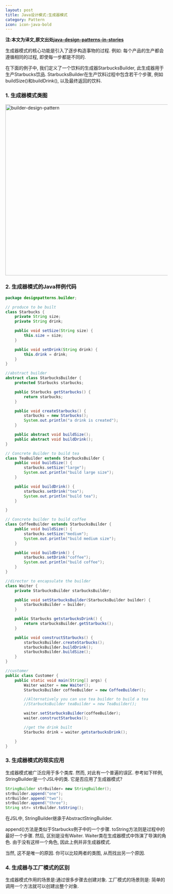 ```yaml
---
layout: post
title: Java设计模式:生成器模式
category: Pattern
icon: icon-java-bold
---
```


**注:本文为译文,原文出处[java-design-patterns-in-stories](http://www.programcreek.com/java-design-patterns-in-stories/)**

生成器模式的核心功能是引入了逐步构造事物的过程. 例如: 每个产品的生产都会遵循相同的过程, 即使每一步都是不同的.

在下面的例子中, 我们定义了一个饮料的生成器StarbucksBuilder, 此生成器用于生产Starbucks饮品. StarbucksBuilder在生产饮料过程中包含若干个步骤, 例如buildSize()和buildDrink(), 以及最终返回的饮料.




### 1. 生成器模式类图

<img src="http://www.programcreek.com/wp-content/uploads/2013/02/builder-design-pattern.png" alt="builder-design-pattern" width="517" height="532" class="alignleft size-full wp-image-7831">

### 2. 生成器模式的Java样例代码

``` java
package designpatterns.builder;

// produce to be built
class Starbucks {
    private String size;
    private String drink;

    public void setSize(String size) {
        this.size = size;
    }

    public void setDrink(String drink) {
        this.drink = drink;
    }
}

//abstract builder
abstract class StarbucksBuilder {
    protected Starbucks starbucks;

    public Starbucks getStarbucks() {
        return starbucks;
    }

    public void createStarbucks() {
        starbucks = new Starbucks();
        System.out.println("a drink is created");
    }

    public abstract void buildSize();
    public abstract void buildDrink();
}

// Concrete Builder to build tea
class TeaBuilder extends StarbucksBuilder {
    public void buildSize() {
        starbucks.setSize("large");
        System.out.println("build large size");
    }

    public void buildDrink() {
        starbucks.setDrink("tea");
        System.out.println("build tea");
    }

}

// Concrete builder to build coffee
class CoffeeBuilder extends StarbucksBuilder {
    public void buildSize() {
        starbucks.setSize("medium");
        System.out.println("build medium size");
    }

    public void buildDrink() {
        starbucks.setDrink("coffee");
        System.out.println("build coffee");
    }
}

//director to encapsulate the builder
class Waiter {
    private StarbucksBuilder starbucksBuilder;

    public void setStarbucksBuilder(StarbucksBuilder builder) {
        starbucksBuilder = builder;
    }

    public Starbucks getstarbucksDrink() {
        return starbucksBuilder.getStarbucks();
    }

    public void constructStarbucks() {
        starbucksBuilder.createStarbucks();
        starbucksBuilder.buildDrink();
        starbucksBuilder.buildSize();
    }
}

//customer
public class Customer {
    public static void main(String[] args) {
        Waiter waiter = new Waiter();
        StarbucksBuilder coffeeBuilder = new CoffeeBuilder();

        //Alternatively you can use tea builder to build a tea
        //StarbucksBuilder teaBuilder = new TeaBuilder();

        waiter.setStarbucksBuilder(coffeeBuilder);
        waiter.constructStarbucks();

        //get the drink built
        Starbucks drink = waiter.getstarbucksDrink();

    }
}
```

### 3. 生成器模式的现实应用

生成器模式被广泛应用于多个类库. 然而, 对此有一个普遍的误区. 参考如下样例, StringBuilder是一个JSL中的类. 它是否应用了生成器模式?

``` java
StringBuilder strBuilder= new StringBuilder();
strBuilder.append("one");
strBuilder.append("two");
strBuilder.append("three");
String str= strBuilder.toString();
```

在JSL中, StringBuilder继承于AbstractStringBuilder.

append()方法是类似于Starbucks例子中的一个步骤. toString方法则是过程中的最好一个步骤. 然后, 区别是没有Waiter. Waiter类在生成器模式中饰演了导演的角色. 由于没有这样一个角色, 因此上例并非生成器模式.

当然, 这不是唯一的原因. 你可以比较两者的类图, 从而找出另一个原因.

### 4. 生成器与工厂模式的区别

生成器模式作用的场景是:通过很多步骤去创建对象.
工厂模式的场景则是: 简单的调用一个方法就可以创建出整个对象.

